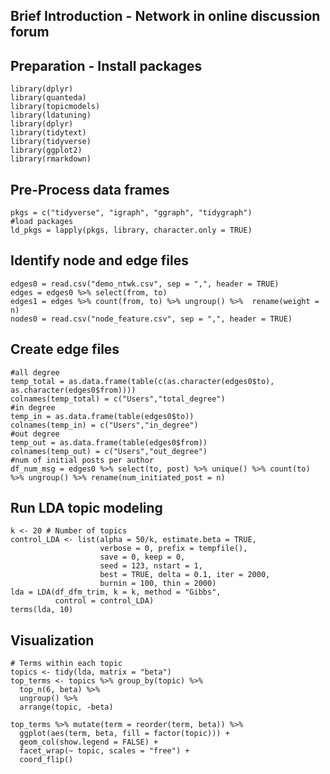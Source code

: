 Brief Introduction - Network in online discussion forum
----------------


Preparation - Install packages
----------------
<pre class="r"><code>library(dplyr)
library(quanteda)
library(topicmodels)
library(ldatuning)
library(dplyr)
library(tidytext)
library(tidyverse)
library(ggplot2)
library(rmarkdown)</code></pre>

Pre-Process data frames
----------------
<pre class="r"><code>pkgs = c("tidyverse", "igraph", "ggraph", "tidygraph")
#load packages
ld_pkgs = lapply(pkgs, library, character.only = TRUE)</code></pre>

Identify node and edge files
----------------
<pre class="r"><code>edges0 = read.csv("demo_ntwk.csv", sep = ",", header = TRUE)
edges = edges0 %>% select(from, to)
edges1 = edges %>% count(from, to) %>% ungroup() %>%  rename(weight = n) 
nodes0 = read.csv("node_feature.csv", sep = ",", header = TRUE)</code></pre>

Create edge files
----------------
<pre class="r"><code>#all degree
temp_total = as.data.frame(table(c(as.character(edges0$to), as.character(edges0$from))))
colnames(temp_total) = c("Users","total_degree")
#in degree
temp_in = as.data.frame(table(edges0$to))
colnames(temp_in) = c("Users","in_degree")
#out degree
temp_out = as.data.frame(table(edges0$from))
colnames(temp_out) = c("Users","out_degree")
#num of initial posts per author
df_num_msg = edges0 %>% select(to, post) %>% unique() %>% count(to) %>% ungroup() %>% rename(num_initiated_post = n)</code></pre>

Run LDA topic modeling
----------------
<pre class="r"><code>k <- 20 # Number of topics
control_LDA <- list(alpha = 50/k, estimate.beta = TRUE, 
                    verbose = 0, prefix = tempfile(), 
                    save = 0, keep = 0, 
                    seed = 123, nstart = 1, 
                    best = TRUE, delta = 0.1, iter = 2000, 
                    burnin = 100, thin = 2000)
lda = LDA(df_dfm_trim, k = k, method = "Gibbs", 
          control = control_LDA)
terms(lda, 10)</code></pre>

Visualization
----------------
<pre class="r"><code># Terms within each topic
topics <- tidy(lda, matrix = "beta")
top_terms <- topics %>% group_by(topic) %>% 
  top_n(6, beta) %>% 
  ungroup() %>%
  arrange(topic, -beta)

top_terms %>% mutate(term = reorder(term, beta)) %>% 
  ggplot(aes(term, beta, fill = factor(topic))) + 
  geom_col(show.legend = FALSE) + 
  facet_wrap(~ topic, scales = "free") + 
  coord_flip()</code></pre>

